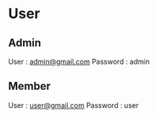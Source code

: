 # User
## Admin
User : admin@gmail.com
Password : admin

## Member
User : user@gmail.com
Password : user